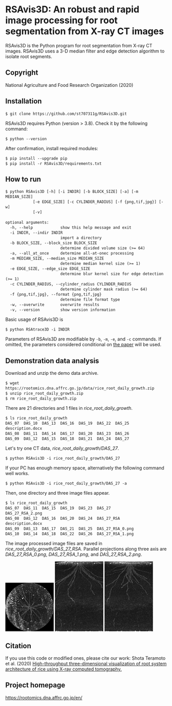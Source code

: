 # RSAvis3D: An robust and rapid image processing for root segmentation from X-ray CT images

RSAvis3D is the Python program for root segmentation from X-ray CT images. RSAvis3D uses a 3-D median filter and edge detection algorithm to isolate root segments. 

## Copyright

National Agriculture and Food Research Organization (2020)

## Installation

    $ git clone https://github.com/st707311g/RSAvis3D.git

RSAvis3D requires Python (version > 3.8). Check it by the following command:

    $ python --version

After confirmation, install required modules:

    $ pip install --upgrade pip
    $ pip install -r RSAvis3D/requirements.txt

## How to run

    $ python RSAvis3D [-h] [-i INDIR] [-b BLOCK_SIZE] [-a] [-m MEDIAN_SIZE]
                [-e EDGE_SIZE] [-c CYLINDER_RADIUS] [-f {png,tif,jpg}] [-w]
                [-v]

    optional arguments:
      -h, --help            show this help message and exit
      -i INDIR, --indir INDIR
                            import a directory
      -b BLOCK_SIZE, --block_size BLOCK_SIZE
                            determine divided volume size (>= 64)
      -a, --all_at_once     determine all-at-onec processing
      -m MEDIAN_SIZE, --median_size MEDIAN_SIZE
                            determine median kernel size (>= 1)
      -e EDGE_SIZE, --edge_size EDGE_SIZE
                            determine blur kernel size for edge detection (>= 1)
      -c CYLINDER_RADIUS, --cylinder_radius CYLINDER_RADIUS
                            determine cylinder mask radius (>= 64)
      -f {png,tif,jpg}, --format {png,tif,jpg}
                            determine file format type
      -w, --overwrite       overwrite results
      -v, --version         show version information

Basic usage of RSAvis3D is

    $ python RSAtrace3D -i INDIR

Parameters of RSAvis3D are modifiable by `-b`, `-m`, `-e`, and `-c` commands. If omitted, the parameters considered conditional on [the paper](https://doi.org/10.1186/s13007-020-00612-6) will be used.

## Demonstration data analysis

Download and unzip the demo data archive.

    $ wget https://rootomics.dna.affrc.go.jp/data/rice_root_daily_growth.zip
    $ unzip rice_root_daily_growth.zip
    $ rm rice_root_daily_growth.zip

There are 21 directories and 1 files in *rice_root_daily_growth*.

    $ ls rice_root_daily_growth
    DAS_07  DAS_10  DAS_13  DAS_16  DAS_19  DAS_22  DAS_25  description.docx
    DAS_08  DAS_11  DAS_14  DAS_17  DAS_20  DAS_23  DAS_26
    DAS_09  DAS_12  DAS_15  DAS_18  DAS_21  DAS_24  DAS_27

Let's try one CT data, *rice_root_daily_growth/DAS_27*.

    $ python RSAvis3D -i rice_root_daily_growth/DAS_27

If your PC has enough memory space, alternatively the following command well works.

    $ python RSAvis3D -i rice_root_daily_growth/DAS_27 -a

Then, one directory and three image files appear.

    $ ls rice_root_daily_growth
    DAS_07  DAS_11  DAS_15  DAS_19  DAS_23  DAS_27            DAS_27_RSA_2.png
    DAS_08  DAS_12  DAS_16  DAS_20  DAS_24  DAS_27_RSA        description.docx
    DAS_09  DAS_13  DAS_17  DAS_21  DAS_25  DAS_27_RSA_0.png
    DAS_10  DAS_14  DAS_18  DAS_22  DAS_26  DAS_27_RSA_1.png

The image processed image files are saved in *rice_root_daily_growth/DAS_27_RSA*. Parallel projections along three axis are *DAS_27_RSA_0.png*, *DAS_27_RSA_1.png*, and *DAS_27_RSA_2.png*.

<img src="figures/DAS_27_RSA_0.png" width=30% height=30% title="DAS_27_RSA_0.png"> <img src="figures/DAS_27_RSA_1.png" width=30% height=30% title="DAS_27_RSA_1.png"> <img src="figures/DAS_27_RSA_2.png" width=30% height=30% title="DAS_27_RSA_2.png">

## Citation

If you use this code or modified ones, please cite our work: Shota Teramoto et al. (2020) [High-throughput three-dimensional visualization of root system architecture of rice using X-ray computed tomography.](https://doi.org/10.1186/s13007-020-00612-6) 

## Project homepage
https://rootomics.dna.affrc.go.jp/en/